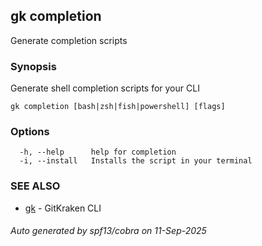 ## gk completion

Generate completion scripts

### Synopsis

Generate shell completion scripts for your CLI

```
gk completion [bash|zsh|fish|powershell] [flags]
```

### Options

```
  -h, --help      help for completion
  -i, --install   Installs the script in your terminal
```

### SEE ALSO

* [gk](gk.md)	 - GitKraken CLI

###### Auto generated by spf13/cobra on 11-Sep-2025
